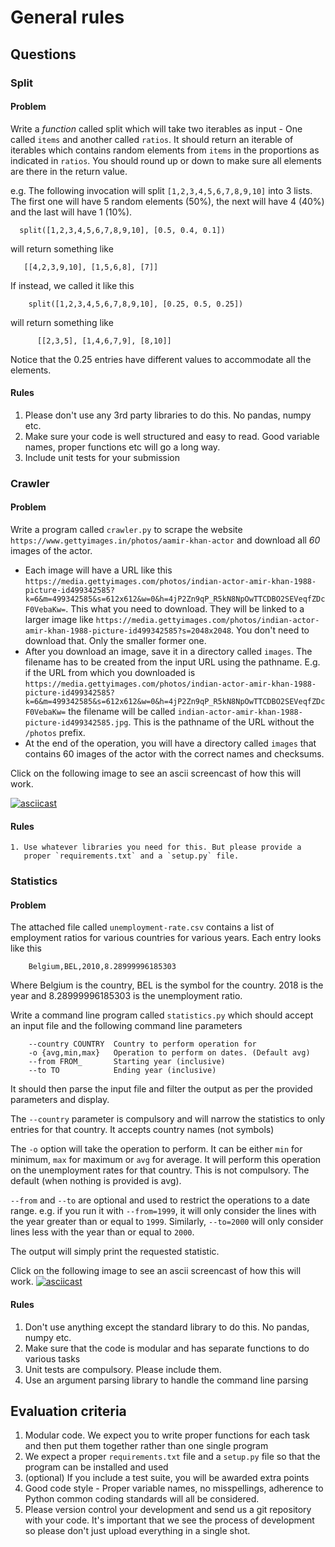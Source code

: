 # General rules

## Questions
### Split
#### Problem
Write a *function* called split which will take two iterables as
input - One called `items` and another called `ratios`. It should
return an iterable of iterables which contains random elements from
`items` in the proportions as indicated in `ratios`. You should
round up or down to make sure all elements are there in the return
value.
   
e.g. The following invocation will split `[1,2,3,4,5,6,7,8,9,10]`
into 3 lists. The first one will have 5 random elements (50%), the
next will have 4 (40%)  and the last will have 1 (10%).

      split([1,2,3,4,5,6,7,8,9,10], [0.5, 0.4, 0.1])
     
will return something like 

       [[4,2,3,9,10], [1,5,6,8], [7]]
       
If instead, we called it like this

        split([1,2,3,4,5,6,7,8,9,10], [0.25, 0.5, 0.25])

will return something like

          [[2,3,5], [1,4,6,7,9], [8,10]]

Notice that the 0.25 entries have different values to accommodate
all the elements. 
#### Rules
1. Please don't use any 3rd party libraries to do this. No pandas,
   numpy etc. 
2. Make sure your code is well structured and easy to read. Good
   variable names, proper functions etc will go a long way.
3. Include unit tests for your submission
    
    
### Crawler
#### Problem
Write a program called `crawler.py` to scrape the website `https://www.gettyimages.in/photos/aamir-khan-actor` and download all *60* images of the actor. 

* Each image will have a URL like this `https://media.gettyimages.com/photos/indian-actor-amir-khan-1988-picture-id499342585?k=6&m=499342585&s=612x612&w=0&h=4jP2Zn9qP_R5kN8NpOwTTCDBO2SEVeqfZDcF0VebaKw=`. This what you need to download. They will be linked to a larger image like `https://media.gettyimages.com/photos/indian-actor-amir-khan-1988-picture-id499342585?s=2048x2048`. You don't need to download that. Only the smaller former one. 
* After you download an image, save it in a directory called `images`. The filename has to be created from the input URL using the pathname. E.g. if the URL from which you downloaded is `https://media.gettyimages.com/photos/indian-actor-amir-khan-1988-picture-id499342585?k=6&m=499342585&s=612x612&w=0&h=4jP2Zn9qP_R5kN8NpOwTTCDBO2SEVeqfZDcF0VebaKw=` the filename will be called `indian-actor-amir-khan-1988-picture-id499342585.jpg`. This is the pathname of the URL without the `/photos` prefix. 
* At the end of the operation, you will have a directory called `images` that contains 60 images of the actor with the correct names and checksums.

Click on the following image to see an ascii screencast of how this will work.

[![asciicast](https://asciinema.org/a/4CcU1jXDzKwILhFlbF07fH6NT.svg)](https://asciinema.org/a/4CcU1jXDzKwILhFlbF07fH6NT)

#### Rules
    1. Use whatever libraries you need for this. But please provide a
       proper `requirements.txt` and a `setup.py` file. 

### Statistics
#### Problem
The attached file called `unemployment-rate.csv` contains a list of
employment ratios for various countries for various years. Each entry
looks like this


        Belgium,BEL,2010,8.28999996185303
        
Where Belgium is the country, BEL is the symbol for the country. 2018
is the year and 8.28999996185303 is the unemployment ratio.

Write a command line program called `statistics.py` which should
accept an input file and the following command line parameters


        --country COUNTRY  Country to perform operation for
        -o {avg,min,max}   Operation to perform on dates. (Default avg)
        --from FROM_       Starting year (inclusive)
        --to TO            Ending year (inclusive)

It should then parse the input file and filter the output as per the
provided parameters and display. 

The `--country` parameter is compulsory and will narrow the statistics
to  only entries  for  that  country. It  accepts  country names  (not
symbols)

The `-o` option will take the operation to perform. It can be either
`min` for minimum, `max` for maximum or `avg` for average. It will
perform this operation on the unemployment rates for that
country. This is not compulsory. The default (when nothing is provided
is avg).

`--from` and `--to` are optional and used to restrict the operations
to a date range. e.g. if you run it with `--from=1999`, it will only
consider the lines with the year greater than or equal to
`1999`. Similarly, `--to=2000` will only consider lines less with the
year than or equal to `2000`. 

The output will simply print the requested statistic.

Click on the following image to see an ascii screencast of how this will work.
[![asciicast](https://asciinema.org/a/QJghGKUY4v7CBDzC2biH9bXL7.svg)](https://asciinema.org/a/QJghGKUY4v7CBDzC2biH9bXL7)

#### Rules
1. Don't use anything except the standard library to do this. No
   pandas, numpy etc.
2. Make sure that the code is modular and has separate functions to do
   various tasks
3. Unit tests are compulsory. Please include them.
4. Use an argument parsing library to handle the command line parsing



## Evaluation criteria
1. Modular code. We expect you to write proper functions for each task
   and then put them together rather than one single program
2. We expect a proper `requirements.txt` file and a `setup.py` file so
   that the program can be installed and used
3. (optional) If you include a test suite, you will be awarded extra
   points
4. Good code style - Proper variable names, no misspellings, adherence
   to Python common coding standards will all be considered.
5. Please version control your development and send us a git
   repository with your code. It's important that we see the process
   of development so please don't just upload everything in a single
   shot. 
